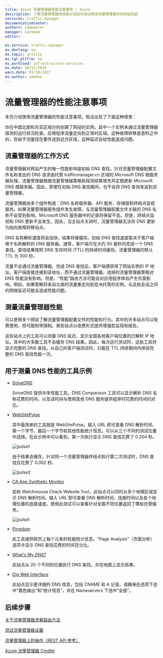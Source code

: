 ```yaml
---
title: Azure 流量管理器性能注意事项 | Azure
description: 了解流量管理器的性能以及如何测试使用流量管理器时的网站性能
services: traffic-manager
documentationCenter: 
authors: sdwheeler
manager: carmonm
editor: 

ms.service: traffic-manager
ms.devlang: na
ms.topic: article
ms.tgt_pltfrm: na
ms.workload: infrastructure-services
ms.date: 10/11/2016
wacn.date: 01/18/2017
ms.author: sewhee
---
```


# 流量管理器的性能注意事项

本页介绍使用流量管理器的性能注意事项。假设出现了下面这种情景：

你在中国北部和东亚区域分别创建了网站的实例。其中一个实例未通过流量管理器探测的运行状况检查。应用程序流量定向到正常的区域。这种故障转移是意料之中的，但由于流量现在要传送到远方区域，这种延迟会给性能造成问题。

## 流量管理器的工作方式

流量管理器对网站产生的唯一性能影响是初始 DNS 查找。针对流量管理器配置文件名称发出的 DNS 请求由托管 trafficmanager.cn 区域的 Microsoft DNS 根服务器处理。流量管理器根据流量管理器策略和探测结果填充并定期更新 Microsoft DNS 根服务器。因此，即使在初始 DNS 查找期间，也不会将 DNS 查询发送到流量管理器。

流量管理器由多个组件构成：DNS 名称服务器、API 服务、存储层和终结点监视服务。如果流量管理器服务组件发生故障，与流量管理器配置文件关联的 DNS 名称不会受到影响。Microsoft DNS 服务器中的记录将保留不变。但是，终结点监视和 DNS 更新不会发生。因此，当主站点关闭时，流量管理器无法将 DNS 更新为指向故障转移站点。

DNS 名称解析速度将会加快，结果将被缓存。初始 DNS 查找速度取决于客户端用于名称解析的 DNS 服务器。通常，客户端可在大约 50 毫秒内完成一个 DNS 查找。查找结果按照 DNS 生存时间 (TTL) 的持续时间缓存。流量管理器的默认 TTL 为 300 秒。

流量不会通过流量管理器。完成 DNS 查找后，客户端便获得了网站实例的 IP 地址。客户端直接连接到该地址，而不通过流量管理器。选择的流量管理器策略对 DNS 性能没有影响。但是，“性能”路由方法可能会对应用程序体验产生负面影响。例如，如果策略将来自北美的流量重定向到亚洲托管的实例，与这些会话之间的网络延迟可能会造成性能问题。

## 测量流量管理器性能

可以使用多个网站了解流量管理器配置文件的性能和行为。其中的许多站点可以免费使用，但可能附带限制。某些站点以收费形式提供增强型监视和报告。

这些站点上的工具可以测量 DNS 延迟，显示全国各地客户端位置的已解析 IP 地址。其中的大多数工具不会缓存 DNS 结果。因此，每次运行测试时，这些工具将显示完整的 DNS 查找。从自己的客户端测试时，只能在 TTL 持续期间内体验完整的 DNS 查找性能一次。

## 用于测量 DNS 性能的工具示例

- [SolveDNS](http://www.solvedns.com/dns-comparison/)

    SolveDNS 提供许多性能工具。DNS Comparison 工具可以显示解析 DNS 名称花费的时间，以及该时间与使用其他 DNS 服务提供程序时花费的时间的对比。

- [WebSitePulse](http://www.websitepulse.com/help/tools.php)

    其中最简单的工具就是 WebSitePulse。输入 URL 即可查看 DNS 解析时间、第一个字节、最后一个字节和其他性能统计信息。可以从三个不同的测试位置中选择。在此示例中可以看到，第一次执行显示 DNS 查找花费了 0.204 秒。

    ![pulse1](./media/traffic-manager-performance-considerations/traffic-manager-web-site-pulse.png)  

    由于结果会缓存，针对同一个流量管理器终结点执行第二次测试时，DNS 查找仅花费了 0.002 秒。

    ![pulse2](./media/traffic-manager-performance-considerations/traffic-manager-web-site-pulse2.png)  

- [CA App Synthetic Monitor](https://asm.ca.com/en/checkit.php)

    前称 Watchmouse Check Website Tool，此站点可以同时从多个地理区域显示 DNS 解析时间。输入 URL 即可查看 DNS 解析时间、连接时间以及各个地理位置的连接速度。使用此测试可以查看针对全国不同位置返回了哪些托管服务。

    ![pulse1](./media/traffic-manager-performance-considerations/traffic-manager-web-site-watchmouse.png)  

- [Pingdom](http://tools.pingdom.com/)

    此工具提供网页上每个元素的性能统计信息。“Page Analysis”（页面分析）选项卡显示 DNS 查找花费的时间百分比。

- [What's My DNS?](http://www.whatsmydns.net/)

    此站点从 20 个不同的位置执行 DNS 查找，并在地图上显示结果。

- [Dig Web Interface](http://www.digwebinterface.com)

    此站点显示更详细的 DNS 信息，包括 CNAME 和 A 记录。请确保在选项下选中“着色输出”和“统计信息”，并在 Nameservers 下选中“全部”。

## 后续步骤

[关于流量管理器流量路由方法](./traffic-manager-routing-methods.md)

[测试流量管理器设置](./traffic-manager-testing-settings.md)

[流量管理器上的操作（REST API 参考）](https://msdn.microsoft.com/zh-cn/library/hh758255.aspx)

[Azure 流量管理器 Cmdlet](https://msdn.microsoft.com/zh-cn/library/dn690250.aspx)

<!---HONumber=Mooncake_Quality_Review_0117_2017-->